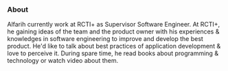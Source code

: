 ### About

Alfarih currently work at RCTI+ as Supervisor Software Engineer. At RCTI+, he gaining ideas of the team and the product owner with his experiences & knowledges in software engineering to improve and develop the best product. He'd like to talk about best practices of application development & love to perceive it. During spare time, he read books about programming & technology or watch video about them.